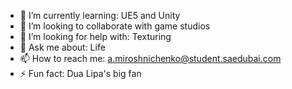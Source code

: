 - 🌱 I’m currently learning: UE5 and Unity
- 👯 I’m looking to collaborate with game studios
- 🤔 I’m looking for help with: Texturing 
- 💬 Ask me about: Life
- 📫 How to reach me: a.miroshnichenko@student.saedubai.com
- ⚡ Fun fact: Dua Lipa's big fan
